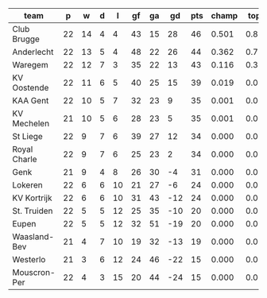 |     team     | p  | w  | d | l  | gf | ga | gd  | pts | champ | top2  | top3  | top4  |  5-7  | bot4  | bot3  | bot2  |
|--------------|----|----|---|----|----|----|-----|-----|-------|-------|-------|-------|-------|-------|-------|-------|
| Club Brugge  | 22 | 14 | 4 |  4 | 43 | 15 |  28 |  46 | 0.501 | 0.825 | 0.955 | 0.990 | 0.010 | 0.000 | 0.000 | 0.000|
| Anderlecht   | 22 | 13 | 5 |  4 | 48 | 22 |  26 |  44 | 0.362 | 0.731 | 0.910 | 0.976 | 0.023 | 0.000 | 0.000 | 0.000|
| Waregem      | 22 | 12 | 7 |  3 | 35 | 22 |  13 |  43 | 0.116 | 0.331 | 0.706 | 0.899 | 0.100 | 0.000 | 0.000 | 0.000|
| KV Oostende  | 22 | 11 | 6 |  5 | 40 | 25 |  15 |  39 | 0.019 | 0.088 | 0.280 | 0.620 | 0.349 | 0.000 | 0.000 | 0.000|
| KAA Gent     | 22 | 10 | 5 |  7 | 32 | 23 |   9 |  35 | 0.001 | 0.009 | 0.058 | 0.177 | 0.629 | 0.000 | 0.000 | 0.000|
| KV Mechelen  | 21 | 10 | 5 |  6 | 28 | 23 |   5 |  35 | 0.001 | 0.008 | 0.037 | 0.131 | 0.557 | 0.000 | 0.000 | 0.000|
| St Liege     | 22 |  9 | 7 |  6 | 39 | 27 |  12 |  34 | 0.000 | 0.006 | 0.039 | 0.144 | 0.585 | 0.000 | 0.000 | 0.000|
| Royal Charle | 22 |  9 | 7 |  6 | 25 | 23 |   2 |  34 | 0.000 | 0.002 | 0.010 | 0.041 | 0.429 | 0.000 | 0.000 | 0.000|
| Genk         | 21 |  9 | 4 |  8 | 26 | 30 |  -4 |  31 | 0.000 | 0.000 | 0.004 | 0.022 | 0.312 | 0.000 | 0.000 | 0.000|
| Lokeren      | 22 |  6 | 6 | 10 | 21 | 27 |  -6 |  24 | 0.000 | 0.000 | 0.000 | 0.000 | 0.002 | 0.133 | 0.043 | 0.007|
| KV Kortrijk  | 22 |  6 | 6 | 10 | 31 | 43 | -12 |  24 | 0.000 | 0.000 | 0.000 | 0.000 | 0.003 | 0.134 | 0.048 | 0.009|
| St. Truiden  | 22 |  5 | 5 | 12 | 25 | 35 | -10 |  20 | 0.000 | 0.000 | 0.000 | 0.000 | 0.000 | 0.541 | 0.296 | 0.102|
| Eupen        | 22 |  5 | 5 | 12 | 32 | 51 | -19 |  20 | 0.000 | 0.000 | 0.000 | 0.000 | 0.000 | 0.626 | 0.401 | 0.157|
| Waasland-Bev | 21 |  4 | 7 | 10 | 19 | 32 | -13 |  19 | 0.000 | 0.000 | 0.000 | 0.000 | 0.000 | 0.633 | 0.395 | 0.158|
| Westerlo     | 21 |  3 | 6 | 12 | 24 | 46 | -22 |  15 | 0.000 | 0.000 | 0.000 | 0.000 | 0.000 | 0.954 | 0.880 | 0.734|
| Mouscron-Per | 22 |  4 | 3 | 15 | 20 | 44 | -24 |  15 | 0.000 | 0.000 | 0.000 | 0.000 | 0.000 | 0.978 | 0.935 | 0.833|
